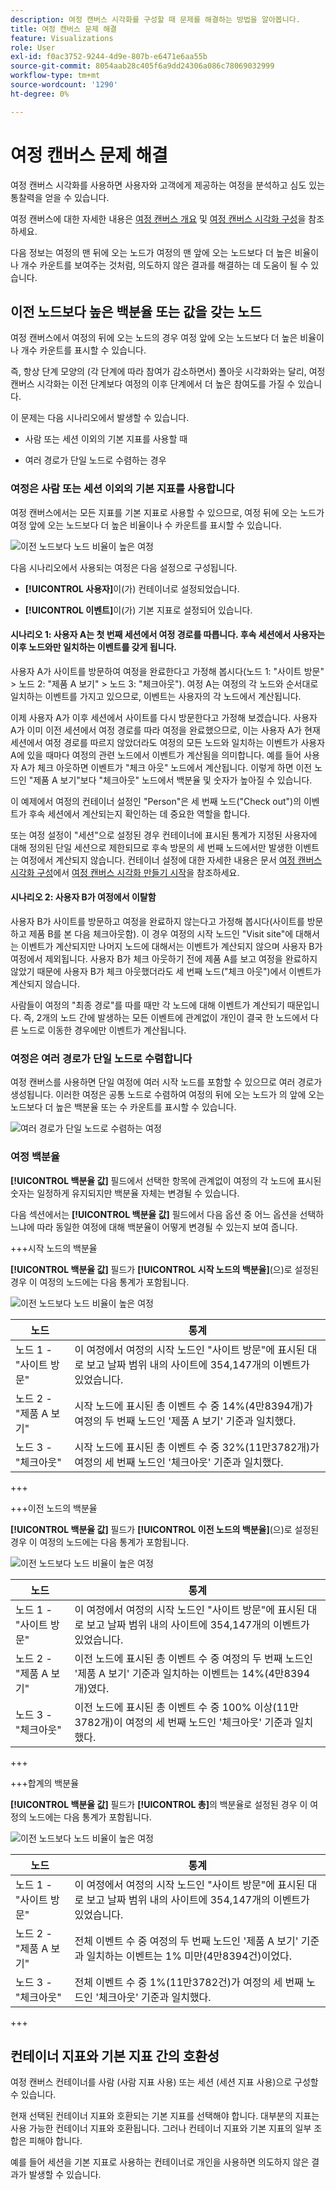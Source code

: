 ```yaml
---
description: 여정 캔버스 시각화를 구성할 때 문제를 해결하는 방법을 알아봅니다.
title: 여정 캔버스 문제 해결
feature: Visualizations
role: User
exl-id: f0ac3752-9244-4d9e-807b-e6471e6aa55b
source-git-commit: 8054aab28c405f6a9dd24306a086c78069032999
workflow-type: tm+mt
source-wordcount: '1290'
ht-degree: 0%

---
```


# 여정 캔버스 문제 해결

여정 캔버스 시각화를 사용하면 사용자와 고객에게 제공하는 여정을 분석하고 심도 있는 통찰력을 얻을 수 있습니다.

여정 캔버스에 대한 자세한 내용은 [여정 캔버스 개요](/help/analysis-workspace/visualizations/journey-canvas/journey-canvas.md) 및 [여정 캔버스 시각화 구성](/help/analysis-workspace/visualizations/journey-canvas/configure-journey-canvas.md)을 참조하세요.

다음 정보는 여정의 맨 뒤에 오는 노드가 여정의 맨 앞에 오는 노드보다 더 높은 비율이나 개수 카운트를 보여주는 것처럼, 의도하지 않은 결과를 해결하는 데 도움이 될 수 있습니다.

## 이전 노드보다 높은 백분율 또는 값을 갖는 노드

여정 캔버스에서 여정의 뒤에 오는 노드의 경우 여정 앞에 오는 노드보다 더 높은 비율이나 개수 카운트를 표시할 수 있습니다.

즉, 항상 단계 모양의 (각 단계에 따라 참여가 감소하면서) 폴아웃 시각화와는 달리, 여정 캔버스 시각화는 이전 단계보다 여정의 이후 단계에서 더 높은 참여도를 가질 수 있습니다.

이 문제는 다음 시나리오에서 발생할 수 있습니다.

* 사람 또는 세션 이외의 기본 지표를 사용할 때

* 여러 경로가 단일 노드로 수렴하는 경우

### 여정은 사람 또는 세션 이외의 기본 지표를 사용합니다

여정 캔버스에서는 모든 지표를 기본 지표로 사용할 수 있으므로, 여정 뒤에 오는 노드가 여정 앞에 오는 노드보다 더 높은 비율이나 수 카운트를 표시할 수 있습니다.

![이전 노드보다 노드 비율이 높은 여정](assets/journey-canvas-higher-percentage.png)

다음 시나리오에서 사용되는 여정은 다음 설정으로 구성됩니다.

* **[!UICONTROL 사용자]**&#x200B;이(가) 컨테이너로 설정되었습니다.

* **[!UICONTROL 이벤트]**&#x200B;이(가) 기본 지표로 설정되어 있습니다.

#### 시나리오 1: 사용자 A는 첫 번째 세션에서 여정 경로를 따릅니다. 후속 세션에서 사용자는 이후 노드와만 일치하는 이벤트를 갖게 됩니다.

사용자 A가 사이트를 방문하여 여정을 완료한다고 가정해 봅시다(노드 1: &quot;사이트 방문&quot; > 노드 2: &quot;제품 A 보기&quot; > 노드 3: &quot;체크아웃&quot;). 여정 A는 여정의 각 노드와 순서대로 일치하는 이벤트를 가지고 있으므로, 이벤트는 사용자의 각 노드에서 계산됩니다.

이제 사용자 A가 이후 세션에서 사이트를 다시 방문한다고 가정해 보겠습니다. 사용자 A가 이미 이전 세션에서 여정 경로를 따라 여정을 완료했으므로, 이는 사용자 A가 현재 세션에서 여정 경로를 따르지 않았더라도 여정의 모든 노드와 일치하는 이벤트가 사용자 A에 있을 때마다 여정의 관련 노드에서 이벤트가 계산됨을 의미합니다. 예를 들어 사용자 A가 체크 아웃하면 이벤트가 &quot;체크 아웃&quot; 노드에서 계산됩니다. 이렇게 하면 이전 노드인 &quot;제품 A 보기&quot;보다 &quot;체크아웃&quot; 노드에서 백분율 및 숫자가 높아질 수 있습니다.

이 예제에서 여정의 컨테이너 설정인 &quot;Person&quot;은 세 번째 노드(&quot;Check out&quot;)의 이벤트가 후속 세션에서 계산되는지 확인하는 데 중요한 역할을 합니다.

또는 여정 설정이 &quot;세션&quot;으로 설정된 경우 컨테이너에 표시된 통계가 지정된 사용자에 대해 정의된 단일 세션으로 제한되므로 후속 방문의 세 번째 노드에서만 발생한 이벤트는 여정에서 계산되지 않습니다. 컨테이너 설정에 대한 자세한 내용은 문서 [여정 캔버스 시각화 구성](/help/analysis-workspace/visualizations/journey-canvas/configure-journey-canvas.md)에서 [여정 캔버스 시각화 만들기 시작](/help/analysis-workspace/visualizations/journey-canvas/configure-journey-canvas.md#begin-building-a-journey-canvas-visualization)을 참조하세요.

<!-- The time allotted for users to move along the path is determined by the container setting. Because "Person" is selected as the container setting in this example, people who followed the journey's path in one session (moving from Node 1 to Node 2 and to Node 3) met the criteria of the journey. On any subsequent visits to the site, any event they have that matches any node on the journey is counted on that node. -->

#### 시나리오 2: 사용자 B가 여정에서 이탈함

사용자 B가 사이트를 방문하고 여정을 완료하지 않는다고 가정해 봅시다(사이트를 방문하고 제품 B를 본 다음 체크아웃함). 이 경우 여정의 시작 노드인 &quot;Visit site&quot;에 대해서는 이벤트가 계산되지만 나머지 노드에 대해서는 이벤트가 계산되지 않으며 사용자 B가 여정에서 제외됩니다. 사용자 B가 체크 아웃하기 전에 제품 A를 보고 여정을 완료하지 않았기 때문에 사용자 B가 체크 아웃했더라도 세 번째 노드(&quot;체크 아웃&quot;)에서 이벤트가 계산되지 않습니다.

사람들이 여정의 &quot;최종 경로&quot;를 따를 때만 각 노드에 대해 이벤트가 계산되기 때문입니다. 즉, 2개의 노드 간에 발생하는 모든 이벤트에 관계없이 개인이 결국 한 노드에서 다른 노드로 이동한 경우에만 이벤트가 계산됩니다.

### 여정은 여러 경로가 단일 노드로 수렴합니다

여정 캔버스를 사용하면 단일 여정에 여러 시작 노드를 포함할 수 있으므로 여러 경로가 생성됩니다. 이러한 여정은 공통 노드로 수렴하여 여정의 뒤에 오는 노드가 의 앞에 오는 노드보다 더 높은 백분율 또는 수 카운트를 표시할 수 있습니다.

![여러 경로가 단일 노드로 수렴하는 여정](assets/journey-canvas-percentage-converge.png)

<!--

The journey used in the following scenarios is configured with the following settings:

* **[!UICONTROL Person]** is set as the container

* **[!UICONTROL Event]** is set as the primary metric

#### Scenario 

When a journey contains multiple paths that converge into a single node, the two paths are combined into the single node using the OR operator. This can result in the

-->

### 여정 백분율

**[!UICONTROL 백분율 값]** 필드에서 선택한 항목에 관계없이 여정의 각 노드에 표시된 숫자는 일정하게 유지되지만 백분율 자체는 변경될 수 있습니다.

다음 섹션에서는 **[!UICONTROL 백분율 값]** 필드에서 다음 옵션 중 어느 옵션을 선택하느냐에 따라 동일한 여정에 대해 백분율이 어떻게 변경될 수 있는지 보여 줍니다.

+++시작 노드의 백분율

**[!UICONTROL 백분율 값]** 필드가 **[!UICONTROL 시작 노드의 백분율]**(으)로 설정된 경우 이 여정의 노드에는 다음 통계가 포함됩니다.

![이전 노드보다 노드 비율이 높은 여정](assets/journey-canvas-higher-percentage.png)

| 노드 | 통계 |
|---------|----------|
| 노드 1 - &quot;사이트 방문&quot; | 이 여정에서 여정의 시작 노드인 &quot;사이트 방문&quot;에 표시된 대로 보고 날짜 범위 내의 사이트에 354,147개의 이벤트가 있었습니다. |
| 노드 2 - &quot;제품 A 보기&quot; | 시작 노드에 표시된 총 이벤트 수 중 14%(4만8394개)가 여정의 두 번째 노드인 &#39;제품 A 보기&#39; 기준과 일치했다. |
| 노드 3 - &quot;체크아웃&quot; | 시작 노드에 표시된 총 이벤트 수 중 32%(11만3782개)가 여정의 세 번째 노드인 &#39;체크아웃&#39; 기준과 일치했다. |

+++

+++이전 노드의 백분율

**[!UICONTROL 백분율 값]** 필드가 **[!UICONTROL 이전 노드의 백분율]**(으)로 설정된 경우 이 여정의 노드에는 다음 통계가 포함됩니다.

![이전 노드보다 노드 비율이 높은 여정](assets/journey-canvas-percentage-previous.png)

| 노드 | 통계 |
|---------|----------|
| 노드 1 - &quot;사이트 방문&quot; | 이 여정에서 여정의 시작 노드인 &quot;사이트 방문&quot;에 표시된 대로 보고 날짜 범위 내의 사이트에 354,147개의 이벤트가 있었습니다. |
| 노드 2 - &quot;제품 A 보기&quot; | 이전 노드에 표시된 총 이벤트 수 중 여정의 두 번째 노드인 &#39;제품 A 보기&#39; 기준과 일치하는 이벤트는 14%(4만8394개)였다. |
| 노드 3 - &quot;체크아웃&quot; | 이전 노드에 표시된 총 이벤트 수 중 100% 이상(11만3782개)이 여정의 세 번째 노드인 &#39;체크아웃&#39; 기준과 일치했다. |

+++

+++합계의 백분율

**[!UICONTROL 백분율 값]** 필드가 **[!UICONTROL 총]**&#x200B;의 백분율로 설정된 경우 이 여정의 노드에는 다음 통계가 포함됩니다.

![이전 노드보다 노드 비율이 높은 여정](assets/journey-canvas-percentage-total.png)

| 노드 | 통계 |
|---------|----------|
| 노드 1 - &quot;사이트 방문&quot; | 이 여정에서 여정의 시작 노드인 &quot;사이트 방문&quot;에 표시된 대로 보고 날짜 범위 내의 사이트에 354,147개의 이벤트가 있었습니다. |
| 노드 2 - &quot;제품 A 보기&quot; | 전체 이벤트 수 중 여정의 두 번째 노드인 &#39;제품 A 보기&#39; 기준과 일치하는 이벤트는 1% 미만(4만8394건)이었다. |
| 노드 3 - &quot;체크아웃&quot; | 전체 이벤트 수 중 1%(11만3782건)가 여정의 세 번째 노드인 &#39;체크아웃&#39; 기준과 일치했다. |

+++

## 컨테이너 지표와 기본 지표 간의 호환성

여정 캔버스 컨테이너를 사람 (사람 지표 사용) 또는 세션 (세션 지표 사용)으로 구성할 수 있습니다.

현재 선택된 컨테이너 지표와 호환되는 기본 지표를 선택해야 합니다. 대부분의 지표는 사용 가능한 컨테이너 지표와 호환됩니다. 그러나 컨테이너 지표와 기본 지표의 일부 조합은 피해야 합니다.

예를 들어 세션을 기본 지표로 사용하는 컨테이너로 개인을 사용하면 의도하지 않은 결과가 발생할 수 있습니다.

<!--

## Percentages that exceed 100%

The following configurations can result in nodes that show percentages that exceed 100%:

* When the **[!UICONTROL Percentage value]** field is set to **[!UICONTROL Percent of total]** or **[!UICONTROL Percent of start node]**, and a primary metric is selected that results in less data for the start node than on subsequent nodes.

  For example, if Revenue is selected as the primary metric, and no revenue is being realized on the primary metric, then on any node where revenue is being realized will show as exceeding 100%. 

-->
